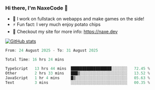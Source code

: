 ### Hi there, I'm NaxeCode 👋
- 🔭 I work on fullstack on webapps and make games on the side!
- ⚡ Fun fact: I very much enjoy potato chips
- 🔋 Checkout my site for more info: https://naxe.dev

[![GitHub stats](https://github-readme-stats.vercel.app/api?username=naxecode&theme=onedark)](https://naxe.dev)

<!--START_SECTION:waka-->

```csharp
From: 24 August 2025 - To: 31 August 2025

Total Time: 16 hrs 24 mins

TypeScript   13 hrs 44 mins  ██████████████████░░░░░░░   72.45 %
Other        2 hrs 33 mins   ███▒░░░░░░░░░░░░░░░░░░░░░   13.52 %
JavaScript   1 hr 4 mins     █▒░░░░░░░░░░░░░░░░░░░░░░░   05.63 %
Text         3 mins          ░░░░░░░░░░░░░░░░░░░░░░░░░   00.35 %
```

<!--END_SECTION:waka-->



<!--
**NaxeCode/NaxeCode** is a ✨ _special_ ✨ repository because its `README.md` (this file) appears on your GitHub profile.

Here are some ideas to get you started:

- 🔭 I’m currently working on Web apps for indie games!
- 🌱 I’m currently mastering C#
- 👯 I’m looking to collaborate on ...
- 🤔 I’m looking for help with ...
- 💬 Ask me about ...
- 📫 How to reach me: ...
- 😄 Pronouns: ...
- ⚡ Fun fact: I love chips
-->

